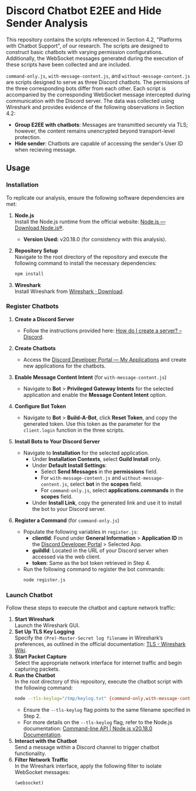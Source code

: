 # Discord Chatbot E2EE and Hide Sender Analysis

This repository contains the scripts referenced in Section 4.2, "Platforms with Chatbot Support", of our research. The scripts are designed to construct basic chatbots with varying permission configurations. Additionally, the WebSocket messages generated during the execution of these scripts have been collected and are included.

`command-only.js`, `with-message-content.js`, and `without-message-content.js` are scripts designed to serve as three Discord chatbots. The permissions of the three corresponding bots differ from each other. Each script is accompanied by the corresponding WebSocket message intercepted during communication with the Discord server. The data was collected using Wireshark and provides evidence of the following observations in Section 4.2:

- **Group E2EE with chatbots**: Messages are transmitted securely via TLS; however, the content remains unencrypted beyond transport-level protection.
- **Hide sender**: Chatbots are capable of accessing the sender's User ID when recieving message.

## Usage  

### Installation  
To replicate our analysis, ensure the following software dependencies are met:  

1. **Node.js**  
   Install the Node.js runtime from the official website: [Node.js — Download Node.js®](https://nodejs.org/en/download).  
   - **Version Used:** v20.18.0 (for consistency with this analysis).  

2. **Repository Setup**  
   Navigate to the root directory of the repository and execute the following command to install the necessary dependencies:  
   ```bash  
   npm install  
   ```  

3. **Wireshark**  
   Install Wireshark from [Wireshark · Download](https://www.wireshark.org/download.html).  

### Register Chatbots  

1. **Create a Discord Server**  
   - Follow the instructions provided here: [How do I create a server? – Discord](https://support.discord.com/hc/en-us/articles/204849977-How-do-I-create-a-server).  

2. **Create Chatbots**  
   - Access the [Discord Developer Portal — My Applications](https://discord.com/developers/applications) and create new applications for the chatbots.  

3. **Enable Message Content Intent** (for `with-message-content.js`)  
   - Navigate to **Bot** > **Privileged Gateway Intents** for the selected application and enable the **Message Content Intent** option.  

4. **Configure Bot Token**  
   - Navigate to **Bot** > **Build-A-Bot**, click **Reset Token**, and copy the generated token. Use this token as the parameter for the `client.login` function in the three scripts.  

5. **Install Bots to Your Discord Server**  
   - Navigate to **Installation** for the selected application.  
     - Under **Installation Contexts**, select **Guild Install** only.  
     - Under **Default Install Settings**:  
       - Select **Send Messages** in the **permissions** field.
       - For `with-message-content.js` and `without-message-content.js`, select **bot** in the **scopes** field.  
       - For `command-only.js`, select **applications.commands** in the **scopes** field.  
     - Under **Install Link**, copy the generated link and use it to install the bot to your Discord server.  

6. **Register a Command** (for `command-only.js`)  
   - Populate the following variables in `register.js`:  
     - **clientId**: Found under **General Information** > **Application ID** in the [Discord Developer Portal](https://discord.com/developers/applications) > Selected App.  
     - **guildId**: Located in the URL of your Discord server when accessed via the web client.  
     - **token**: Same as the bot token retrieved in Step 4.  
   - Run the following command to register the bot commands:  
     ```bash  
     node register.js  
     ```

### Launch Chatbot  

Follow these steps to execute the chatbot and capture network traffic:  

1. **Start Wireshark**  
   Launch the Wireshark GUI.
2. **Set Up TLS Key Logging**  
   Specify the `(Pre)-Master-Secret log filename` in Wireshark’s preferences, as outlined in the official documentation: [TLS - Wireshark Wiki](https://wiki.wireshark.org/TLS#preference-settings).  
3. **Start Packet Capture**  
   Select the appropriate network interface for internet traffic and begin capturing packets.
4. **Run the Chatbot**  
   In the root directory of this repository, execute the chatbot script with the following command:  
   ```bash  
   node --tls-keylog="/tmp/keylog.txt" {command-only,with-message-content,without-message-content}.js  
   ```  
   - Ensure the `--tls-keylog` flag points to the same filename specified in Step 2.  
   - For more details on the `--tls-keylog` flag, refer to the Node.js documentation: [Command-line API | Node.js v20.18.0 Documentation](https://nodejs.org/download/release/v20.18.0/docs/api/cli.html#--tls-keylogfile).  
5. **Interact with the Chatbot**  
   Send a message within a Discord channel to trigger chatbot functionality.  
6. **Filter Network Traffic**  
   In the Wireshark interface, apply the following filter to isolate WebSocket messages:  
   ```text  
   (websocket)
   ```  
